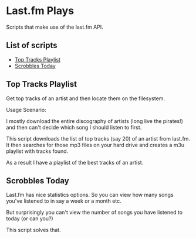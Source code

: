 # Last.fm Plays

Scripts that make use of the last.fm API.

## List of scripts

* [Top Tracks Playlist](#top)
* [Scrobbles Today](#today)

## <a name="usage"></a>Top Tracks Playlist

Get top tracks of an artist and then locate them on the filesystem.

Usage Scenario:

I mostly download the entire discography of artists (long live the pirates!) and then can't decide which song I should listen to first.

This script downloads the list of top tracks (say 20) of an artist from last.fm. It then searches for those mp3 files on your hard drive and creates a m3u playlist with tracks found.

As a result I have a playlist of the best tracks of an artist.

## <a name="usage"></a>Scrobbles Today

Last.fm has nice statistics options. So you can view how many songs you've listened to in say a week or a month etc.

But surprisingly you can't view the number of songs you have listened to today (or can you?)

This script solves that.
